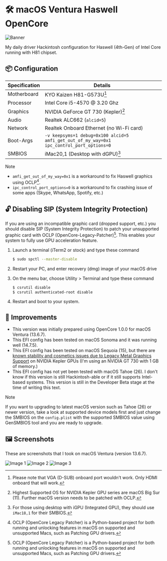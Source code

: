 # 🛠️ macOS Ventura Haswell OpenCore

![Banner](https://socialify.git.ci/azukashi/Sequoia-Haswell-OC/image?custom_language=Apple&description=1&font=Jost&language=1&logo=https%3A%2F%2Fdortania.github.io%2FOpenCore-Legacy-Patcher%2Fhomepage.png&name=1&owner=1&pattern=Floating+Cogs&theme=Dark)

My daily driver Hackintosh configuration for Haswell (4th-Gen) of Intel Core running with H81 chipset.

## 📦 Configuration

| Specification | Details                                                                                   |
| ------------- | ----------------------------------------------------------------------------------------- |
| Motherboard   | KYO Kaizen H81-G573U[^3]                                                                  |
| Processor     | Intel Core i5-4570 @ 3.20 Ghz                                                             |
| Graphics      | NVIDIA GeForce GT 730 (Kepler)[^4]                                                        |
| Audio         | Realtek ALC662 (`alcid=5`)                                                                |
| Network       | Realtek Onboard Ethernet (no Wi-Fi card)                                                  |
| Boot-Args     | `-v keepsyms=1 debug=0x100 alcid=5 amfi_get_out_of_my_way=0x1 ipc_control_port_options=0` |
| SMBIOS        | iMac20,1 (Desktop with dGPU)[^2]                                                          |

> [!NOTE]
>
> -   `amfi_get_out_of_my_way=0x1` is a workaround to fix Haswell graphics using OCLP[^1].
> -   `ipc_control_port_options=0` is a workaround to fix crashing issue of some apps (Skype, WhatsApp, Spotify, etc.)

## 🔓 Disabling SIP (System Integrity Protection)

If you are using an incompatible graphic card (dropped support, etc.) you should disable SIP (System Integrity Protection) to patch your unsupported graphic card with OCLP (OpenCore-Legacy-Patcher)[^1]. This enables your system to fully use GPU acceleration feature.

1. Launch a terminal (iTerm2 or stock) and type these command

    ```sh
    $ sudo spctl --master-disable
    ```

2. Restart your PC, and enter recovery (dmg) image of your macOS drive
3. On the menu bar, choose Utility > Terminal and type these command
    ```sh
    $ csrutil disable
    $ csrutil authenticated-root disable
    ```
4. Restart and boot to your system.

## 🔧 Improvements

-   This version was initially prepared using OpenCore 1.0.0 for macOS Ventura (13.6.7).
-   This EFI config has been tested on macOS Sonoma and it was running well (14.7.5).
-   This EFI config has been tested on macOS Sequoia (15), but there are [known stability and cosmetics issues due to Legacy Metal Graphics Support](https://github.com/dortania/OpenCore-Legacy-Patcher/issues/1008) on NVIDIA Kepler GPUs (I'm using an NVIDIA GT 730 with 1 GB of memory.)
-   This EFI config has not yet been tested with macOS Tahoe (26). I don't know if this version is still Hackintosh-able or if it still supports Intel-based systems. This version is still in the Developer Beta stage at the time of writing this text.

> [!NOTE]
> If you want to upgrading to latest macOS version such as Tahoe (26) or newer version, take a look at supported device models first and just change the SMBIOS on the `config.plist` with the supported SMBIOS value using GenSMBIOS tool and you are ready to upgrade.

## 🖼️ Screenshots

These are screenshots that I took on macOS Ventura (version 13.6.7).

![Image 1](https://ipfs.filebase.io/ipfs/QmSMoahrJTDkfvXFf24ikU4AB7TdZyghKY2vdPCkxdSSfA)
![Image 2](https://ipfs.filebase.io/ipfs/QmV45gHoGWBvf1AWpej2NAv5S5Ujv3Deu57iCCrZ3RtEz6)
![Image 3](https://ipfs.filebase.io/ipfs/Qmf96N3RBruPPyN6cKemkgbKWZGxKWMfqDcUB8HRcNTRPN)

[^1]: OCLP (OpenCore Legacy Patcher) is a Python-based project for both running and unlocking features in macOS on supported and unsupported Macs, such as Patching GPU drivers.
[^2]: For those using desktop with iGPU (Integrated GPU), they should use `iMac18,1` for their SMBIOS.
[^3]: Please note that VGA (D-SUB) onboard port wouldn't work. Only HDMI onboard that will work.
[^4]: Highest Supported OS for NVIDIA Kepler GPU series are macOS Big Sur (11). Further macOS version needs to be patched with OCLP.
